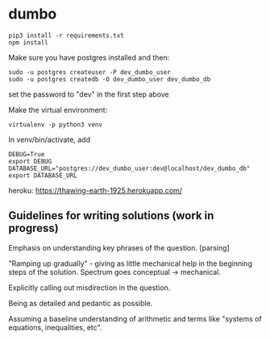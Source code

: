 # dumbo

```
pip3 install -r requirements.txt
npm install
```

Make sure you have postgres installed and then:
 
```
sudo -u postgres createuser -P dev_dumbo_user
sudo -u postgres createdb -O dev_dumbo_user dev_dumbo_db
```

set the password to "dev" in the first step above

Make the virtual environment:

`virtualenv -p python3 venv`

In venv/bin/activate, add

```
DEBUG=True
export DEBUG
DATABASE_URL="postgres://dev_dumbo_user:dev@localhost/dev_dumbo_db"
export DATABASE_URL
```

heroku: https://thawing-earth-1925.herokuapp.com/

## Guidelines for writing solutions (work in progress)

Emphasis on understanding key phrases of the question. [parsing]

"Ramping up gradually" - giving as little mechanical help in the beginning steps of the solution. Spectrum goes conceptual -> mechanical.

Explicitly calling out misdirection in the question. 

Being as detailed and pedantic as possible.

Assuming a baseline understanding of arithmetic and terms like "systems of equations, inequalities, etc". 


